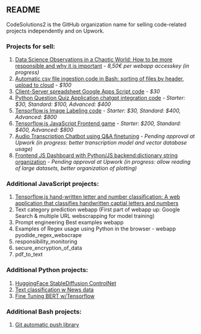 ## README

CodeSolutions2 is the GitHub organization name for selling code-related projects independently and on Upwork.

### Projects for sell:

1. [Data Science Observations in a Chaotic World: How to be more responsible and why it is important](https://j622amilah.github.io/userservicesite/Observations_of_a_Data_Scientist.html) - *8,50€ per webapp accesskey (in progress)*
2. [Automatic csv file ingestion code in Bash: sorting of files by header, upload to cloud](https://github.com/CodeSolutions2/automatic_csv_file_ingestion) - *$100*
3. [Client-Server spreadsheet Google Apps Script code](https://github.com/CodeSolutions2/client_server_spreadsheet_webapp) - *$30*
4. [Python Question Quiz Application chatgpt integration code](https://github.com/CodeSolutions2/question_quiz_app) - *Starter: $30, Standard: $100, Advanced: $400*
5. [Tensorflow.js Image Labeling code](https://github.com/CodeSolutions2/test_4_webapps) - *Starter: $30, Standard: $400, Advanced: $800*
6. [Tensorflow.js JavaScript Frontend game](https://github.com/CodeSolutions2/on_the_way_to_selfrespect) - *Starter: $200, Standard: $400, Advanced: $800*
7. [Audio Transcription Chatbot using Q&A finetuning](https://github.com/CodeSolutions2/audio_2_text_webapp) - *Pending approval at Upwork (in progress: better transcription model and vector database usage)*
8. [Frontend JS Dashboard with Python/JS backend:dictionary string organization](https://github.com/CodeSolutions2/plotly_pyodide_dashboard) - *Pending approval at Upwork (in progress: allow reading of large datasets, better organization of plotting)*


### Additional JavaScript projects:

1. [Tensorflow.js hand-written letter and number classification: A web application that classifies handwritten captial letters and numbers]()
2. Text category prediction webapp (First part of webapp up: Google Search & multiple URL webscrapping for model training)
3. Prompt engineering Best examples webapp
4. Examples of Regex usage using Python in the browser - webapp pyodide_regex_webscrape
5. responsibility_monitoring
6. secure_encryption_of_data
7. pdf_to_text


### Additional Python projects:
1. [HuggingFace StableDiffusion ControlNet](https://www.kaggle.com/code/jamilahfoucher/huggingface-stablediffusion-contronet)
2. [Text classification w News data](https://www.kaggle.com/code/jamilahfoucher/text-classification-w-news-data)
3. [Fine Tuning BERT w/Tensorflow](https://www.kaggle.com/code/jamilahfoucher/fine-tuning-bert-w-tensorflow)
   

### Additional Bash projects:
1. [Git automatic push library](https://github.com/j622amilah/Git_scripts) 
